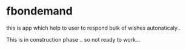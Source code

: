 fbondemand
==========

this is app which help to user to respond bulk of wishes autonaticaly.. 

This is in construction phase .. so not ready to work...